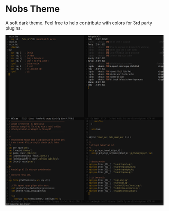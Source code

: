 # Nobs Theme

A soft dark theme. Feel free to help contribute with colors for 3rd party plugins.

<p align="center"><img width="960" height="540" src="./assets/screenshot.png"></p>
